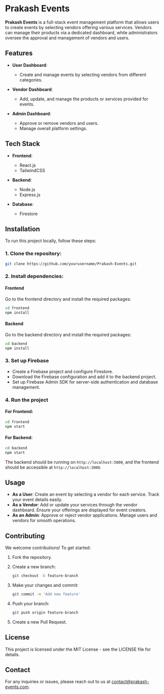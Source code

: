 # Prakash Events

**Prakash Events** is a full-stack event management platform that allows users to create events by selecting vendors offering various services. Vendors can manage their products via a dedicated dashboard, while administrators oversee the approval and management of vendors and users.

## Features

- **User Dashboard**: 
  - Create and manage events by selecting vendors from different categories.
  
- **Vendor Dashboard**: 
  - Add, update, and manage the products or services provided for events.
  
- **Admin Dashboard**: 
  - Approve or remove vendors and users.
  - Manage overall platform settings.

## Tech Stack

- **Frontend**: 
  - React.js
  - TailwindCSS

- **Backend**: 
  - Node.js
  - Express.js

- **Database**: 
  - Firestore

## Installation

To run this project locally, follow these steps:

### 1. Clone the repository:

```bash
git clone https://github.com/yourusername/Prakash-Events.git
```

### 2. Install dependencies:

#### Frontend
Go to the frontend directory and install the required packages:

```bash
cd frontend
npm install
```

#### Backend
Go to the backend directory and install the required packages:

```bash
cd backend
npm install
```

### 3. Set up Firebase

- Create a Firebase project and configure Firestore.
- Download the Firebase configuration and add it to the backend project.
- Set up Firebase Admin SDK for server-side authentication and database management.

### 4. Run the project

#### For Frontend:

```bash
cd frontend
npm start
```

#### For Backend:

```bash
cd backend
npm start
```

The backend should be running on `http://localhost:5000`, and the frontend should be accessible at `http://localhost:3000`.

## Usage

- **As a User**: Create an event by selecting a vendor for each service. Track your event details easily.
- **As a Vendor**: Add or update your services through the vendor dashboard. Ensure your offerings are displayed for event creators.
- **As an Admin**: Approve or reject vendor applications. Manage users and vendors for smooth operations.

## Contributing

We welcome contributions! To get started:

1. Fork the repository.
2. Create a new branch:

   ```bash
   git checkout -b feature-branch
   ```

3. Make your changes and commit:

   ```bash
   git commit -m 'Add new feature'
   ```

4. Push your branch:

   ```bash
   git push origin feature-branch
   ```

5. Create a new Pull Request.

## License

This project is licensed under the MIT License - see the LICENSE file for details.

## Contact

For any inquiries or issues, please reach out to us at [contact@prakash-events.com](mailto:contact@prakash-events.com).

